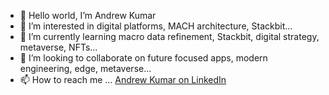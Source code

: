 - 👋 Hello world, I’m Andrew Kumar
- 👀 I’m interested in digital platforms, MACH architecture, Stackbit...
- 🌱 I’m currently learning macro data refinement, Stackbit, digital strategy, metaverse, NFTs...
- 💞️ I’m looking to collaborate on future focused apps, modern engineering, edge, metaverse...
- 📫 How to reach me ... [Andrew Kumar on LinkedIn](https://www.linkedin.com/in/andrewkumarxyz/)

<!---
andrewkumarxyz/andrewkumarxyz is a ✨ special ✨ repository because its `README.md` (this file) appears on your GitHub profile.
You can click the Preview link to take a look at your changes.
--->
